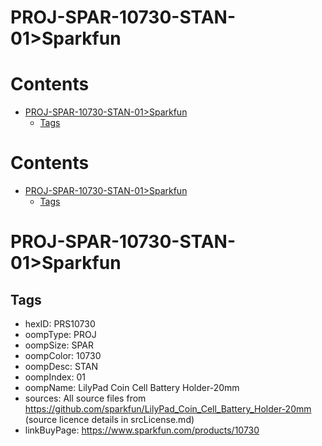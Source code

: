 
PROJ-SPAR-10730-STAN-01>Sparkfun
================================

Contents
========

* [PROJ-SPAR-10730-STAN-01>Sparkfun](#proj-spar-10730-stan-01sparkfun)
	* [Tags](#tags)

Contents
========

* [PROJ-SPAR-10730-STAN-01>Sparkfun](#proj-spar-10730-stan-01sparkfun)
	* [Tags](#tags)

# PROJ-SPAR-10730-STAN-01>Sparkfun

## Tags

- hexID: PRS10730
- oompType: PROJ
- oompSize: SPAR
- oompColor: 10730
- oompDesc: STAN
- oompIndex: 01
- oompName: LilyPad Coin Cell Battery Holder-20mm
- sources: All source files from https://github.com/sparkfun/LilyPad_Coin_Cell_Battery_Holder-20mm (source licence details in srcLicense.md)
- linkBuyPage: https://www.sparkfun.com/products/10730

